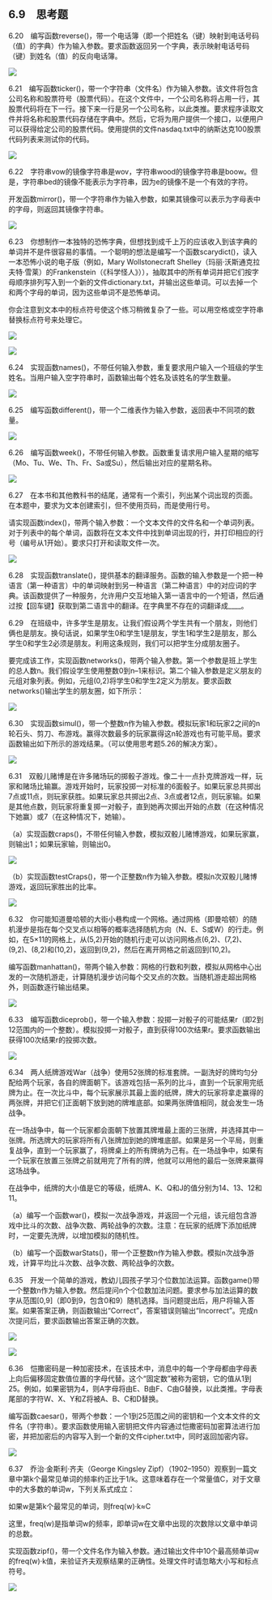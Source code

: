    

## 6.9　思考题

6.20　编写函数reverse()，带一个电话簿（即一个把姓名（键）映射到电话号码（值）的字典）作为输入参数。要求函数返回另一个字典，表示映射电话号码（键）到姓名（值）的反向电话簿。

![](0-Assets/Epubook/程序员编程语言经典合集（计算机科学丛书5册套装），javapython编程语言含经典教材龙书《编译原理》%20(Bruce%20Eckel%20%20Alfred%20V.%20Aho%20%20Monica%20S.%20Lam%20etc.)%20(Z-Library)/images/image08641.jpeg)

6.21　编写函数ticker()，带一个字符串（文件名）作为输入参数。该文件将包含公司名称和股票符号（股票代码）。在这个文件中，一个公司名称将占用一行，其股票代码将在下一行。接下来一行是另一个公司名称，以此类推。要求程序读取文件并将名称和股票代码存储在字典中。然后，它将为用户提供一个接口，以便用户可以获得给定公司的股票代码。使用提供的文件nasdaq.txt中的纳斯达克100股票代码列表来测试你的代码。

![](0-Assets/Epubook/程序员编程语言经典合集（计算机科学丛书5册套装），javapython编程语言含经典教材龙书《编译原理》%20(Bruce%20Eckel%20%20Alfred%20V.%20Aho%20%20Monica%20S.%20Lam%20etc.)%20(Z-Library)/images/image08642.jpeg)

6.22　字符串vow的镜像字符串是wov，字符串wood的镜像字符串是boow。但是，字符串bed的镜像不能表示为字符串，因为e的镜像不是一个有效的字符。

开发函数mirror()，带一个字符串作为输入参数，如果其镜像可以表示为字母表中的字母，则返回其镜像字符串。

![](0-Assets/Epubook/程序员编程语言经典合集（计算机科学丛书5册套装），javapython编程语言含经典教材龙书《编译原理》%20(Bruce%20Eckel%20%20Alfred%20V.%20Aho%20%20Monica%20S.%20Lam%20etc.)%20(Z-Library)/images/image08643.jpeg)

6.23　你想制作一本独特的恐怖字典，但想找到成千上万的应该收入到该字典的单词并不是件很容易的事情。一个聪明的想法是编写一个函数scarydict()，读入一本恐怖小说的电子版（例如，Mary Wollstonecraft Shelley（玛丽·沃斯通克拉夫特·雪莱）的Frankenstein（《科学怪人》）），抽取其中的所有单词并把它们按字母顺序排列写入到一个新的文件dictionary.txt，并输出这些单词。可以去掉一个和两个字母的单词，因为这些单词不是恐怖单词。

你会注意到文本中的标点符号使这个练习稍微复杂了一些。可以用空格或空字符串替换标点符号来处理它。

![](0-Assets/Epubook/程序员编程语言经典合集（计算机科学丛书5册套装），javapython编程语言含经典教材龙书《编译原理》%20(Bruce%20Eckel%20%20Alfred%20V.%20Aho%20%20Monica%20S.%20Lam%20etc.)%20(Z-Library)/images/image08644.jpeg)

![](0-Assets/Epubook/程序员编程语言经典合集（计算机科学丛书5册套装），javapython编程语言含经典教材龙书《编译原理》%20(Bruce%20Eckel%20%20Alfred%20V.%20Aho%20%20Monica%20S.%20Lam%20etc.)%20(Z-Library)/images/image08645.jpeg)

6.24　实现函数names()，不带任何输入参数，重复要求用户输入一个班级的学生姓名。当用户输入空字符串时，函数输出每个姓名及该姓名的学生数量。

![](0-Assets/Epubook/程序员编程语言经典合集（计算机科学丛书5册套装），javapython编程语言含经典教材龙书《编译原理》%20(Bruce%20Eckel%20%20Alfred%20V.%20Aho%20%20Monica%20S.%20Lam%20etc.)%20(Z-Library)/images/image08646.jpeg)

6.25　编写函数different()，带一个二维表作为输入参数，返回表中不同项的数量。

![](0-Assets/Epubook/程序员编程语言经典合集（计算机科学丛书5册套装），javapython编程语言含经典教材龙书《编译原理》%20(Bruce%20Eckel%20%20Alfred%20V.%20Aho%20%20Monica%20S.%20Lam%20etc.)%20(Z-Library)/images/image08647.jpeg)

6.26　编写函数week()，不带任何输入参数。函数重复请求用户输入星期的缩写（Mo、Tu、We、Th、Fr、Sa或Su），然后输出对应的星期名称。

![](0-Assets/Epubook/程序员编程语言经典合集（计算机科学丛书5册套装），javapython编程语言含经典教材龙书《编译原理》%20(Bruce%20Eckel%20%20Alfred%20V.%20Aho%20%20Monica%20S.%20Lam%20etc.)%20(Z-Library)/images/image08648.jpeg)

6.27　在本书和其他教科书的结尾，通常有一个索引，列出某个词出现的页面。在本题中，要求为文本创建索引，但不使用页码，而是使用行号。

请实现函数index()，带两个输入参数：一个文本文件的文件名和一个单词列表。对于列表中的每个单词，函数将在文本文件中找到单词出现的行，并打印相应的行号（编号从1开始）。要求只打开和读取文件一次。

![](0-Assets/Epubook/程序员编程语言经典合集（计算机科学丛书5册套装），javapython编程语言含经典教材龙书《编译原理》%20(Bruce%20Eckel%20%20Alfred%20V.%20Aho%20%20Monica%20S.%20Lam%20etc.)%20(Z-Library)/images/image08649.jpeg)

6.28　实现函数translate()，提供基本的翻译服务。函数的输入参数是一个把一种语言（第一种语言）中的单词映射到另一种语言（第二种语言）中的对应词的字典。该函数提供了一种服务，允许用户交互地输入第一语言中的一个短语，然后通过按【回车键】获取到第二语言中的翻译。在字典里不存在的词翻译成____。

6.29　在班级中，许多学生是朋友。让我们假设两个学生共有一个朋友，则他们俩也是朋友。换句话说，如果学生0和学生1是朋友，学生1和学生2是朋友，那么学生0和学生2必须是朋友。利用这条规则，我们可以把学生分成朋友圈子。

要完成该工作，实现函数networks()，带两个输入参数。第一个参数是班上学生的总人数n。我们假设学生使用整数0到n–1来标识。第二个输入参数是定义朋友的元组对象列表。例如，元组(0,2)将学生0和学生2定义为朋友。要求函数networks()输出学生的朋友圈，如下所示：

![](0-Assets/Epubook/程序员编程语言经典合集（计算机科学丛书5册套装），javapython编程语言含经典教材龙书《编译原理》%20(Bruce%20Eckel%20%20Alfred%20V.%20Aho%20%20Monica%20S.%20Lam%20etc.)%20(Z-Library)/images/image08650.jpeg)

6.30　实现函数simul()，带一个整数n作为输入参数。模拟玩家1和玩家2之间的n轮石头、剪刀、布游戏。赢得次数最多的玩家赢得这n轮游戏也有可能平局。要求函数输出如下所示的游戏结果。（可以使用思考题5.26的解决方案）。

![](0-Assets/Epubook/程序员编程语言经典合集（计算机科学丛书5册套装），javapython编程语言含经典教材龙书《编译原理》%20(Bruce%20Eckel%20%20Alfred%20V.%20Aho%20%20Monica%20S.%20Lam%20etc.)%20(Z-Library)/images/image08651.jpeg)

6.31　双骰儿赌博是在许多赌场玩的掷骰子游戏。像二十一点扑克牌游戏一样，玩家和赌场比输赢。游戏开始时，玩家投掷一对标准的6面骰子。如果玩家总共掷出7点或11点，则玩家获胜。如果玩家总共掷出2点、3点或者12点，则玩家输。如果是其他点数，则玩家将重复掷一对骰子，直到她再次掷出开始的点数（在这种情况下她赢）或7（在这种情况下，她输）。

（a）实现函数craps()，不带任何输入参数，模拟双骰儿赌博游戏，如果玩家赢，则输出1；如果玩家输，则输出0。

![](0-Assets/Epubook/程序员编程语言经典合集（计算机科学丛书5册套装），javapython编程语言含经典教材龙书《编译原理》%20(Bruce%20Eckel%20%20Alfred%20V.%20Aho%20%20Monica%20S.%20Lam%20etc.)%20(Z-Library)/images/image08652.jpeg)

（b）实现函数testCraps()，带一个正整数n作为输入参数。模拟n次双骰儿赌博游戏，返回玩家胜出的比率。

![](0-Assets/Epubook/程序员编程语言经典合集（计算机科学丛书5册套装），javapython编程语言含经典教材龙书《编译原理》%20(Bruce%20Eckel%20%20Alfred%20V.%20Aho%20%20Monica%20S.%20Lam%20etc.)%20(Z-Library)/images/image08653.jpeg)

6.32　你可能知道曼哈顿的大街小巷构成一个网格。通过网格（即曼哈顿）的随机漫步是指在每个交叉点以相等的概率选择随机方向（N、E、S或W）的行走。例如，在5×11的网格上，从(5,2)开始的随机行走可以访问网格点(6,2)、(7,2)、(9,2)、(8,2)和(10,2)，返回到(9,2)，然后在离开网格之前返回到(10,2)。

编写函数manhattan()，带两个输入参数：网格的行数和列数，模拟从网格中心出发的一次随机游走，计算随机漫步访问每个交叉点的次数。当随机游走超出网格外，则函数逐行输出结果。

![](0-Assets/Epubook/程序员编程语言经典合集（计算机科学丛书5册套装），javapython编程语言含经典教材龙书《编译原理》%20(Bruce%20Eckel%20%20Alfred%20V.%20Aho%20%20Monica%20S.%20Lam%20etc.)%20(Z-Library)/images/image08654.jpeg)

6.33　编写函数diceprob()，带一个输入参数：投掷一对骰子的可能结果r（即2到12范围内的一个整数）。模拟投掷一对骰子，直到获得100次结果r。要求函数输出获得100次结果r的投掷次数。

![](0-Assets/Epubook/程序员编程语言经典合集（计算机科学丛书5册套装），javapython编程语言含经典教材龙书《编译原理》%20(Bruce%20Eckel%20%20Alfred%20V.%20Aho%20%20Monica%20S.%20Lam%20etc.)%20(Z-Library)/images/image08655.jpeg)

6.34　两人纸牌游戏War（战争）使用52张牌的标准套牌。一副洗好的牌均匀分配给两个玩家，各自的牌面朝下。该游戏包括一系列的比斗，直到一个玩家用完纸牌为止。在一次比斗中，每个玩家展示其最上面的纸牌，牌大的玩家将拿走赢得的两张牌，并把它们正面朝下放到她的牌堆底部。如果两张牌值相同，就会发生一场战争。

在一场战争中，每一个玩家都会面朝下放置其牌堆最上面的三张牌，并选择其中一张牌。所选牌大的玩家将所有八张牌加到她的牌堆底部。如果是另一个平局，则重复战争，直到一个玩家赢了，将牌桌上的所有牌纳为己有。在一场战争中，如果有一个玩家在放置三张牌之前就用完了所有的牌，他就可以用他的最后一张牌来赢得这场战争。

在战争中，纸牌的大小值是它的等级，纸牌A、K、Q和J的值分别为14、13、12和11。

（a）编写一个函数war()，模拟一次战争游戏，并返回一个元组，该元组包含游戏中比斗的次数、战争次数、两轮战争的次数。注意：在玩家的纸牌下添加纸牌时，一定要先洗牌，以增加模拟的随机性。

（b）编写一个函数warStats()，带一个正整数n作为输入参数。模拟n次战争游戏，计算平均比斗次数、战争次数、两轮战争的次数。

6.35　开发一个简单的游戏，教幼儿园孩子学习个位数加法运算。函数game()带一个整数n作为输入参数。然后提问n个个位数加法问题。要求参与加法运算的数字从范围[0,9]（即0到9，包含0和9）随机选择。当问题提出后，用户将输入答案。如果答案正确，则函数输出“Correct”，答案错误则输出“Incorrect”。完成n次提问后，要求函数输出答案正确的次数。

![](0-Assets/Epubook/程序员编程语言经典合集（计算机科学丛书5册套装），javapython编程语言含经典教材龙书《编译原理》%20(Bruce%20Eckel%20%20Alfred%20V.%20Aho%20%20Monica%20S.%20Lam%20etc.)%20(Z-Library)/images/image08656.jpeg)

![](0-Assets/Epubook/程序员编程语言经典合集（计算机科学丛书5册套装），javapython编程语言含经典教材龙书《编译原理》%20(Bruce%20Eckel%20%20Alfred%20V.%20Aho%20%20Monica%20S.%20Lam%20etc.)%20(Z-Library)/images/image08657.jpeg)

6.36　恺撒密码是一种加密技术，在该技术中，消息中的每一个字母都由字母表上向后偏移固定数值位置的字母代替。这个“固定数”被称为密钥，它的值从1到25。例如，如果密钥为4，则A字母将由E、B由F、C由G替换，以此类推。字母表尾部的字符W、X、Y和Z将被A、B、C和D替换。

编写函数caesar()，带两个参数：一个1到25范围之间的密钥和一个文本文件的文件名（字符串）。要求函数使用输入密钥把文件内容通过恺撒密码加密算法进行加密，并把加密后的内容写入到一个新的文件cipher.txt中，同时返回加密内容。

![](0-Assets/Epubook/程序员编程语言经典合集（计算机科学丛书5册套装），javapython编程语言含经典教材龙书《编译原理》%20(Bruce%20Eckel%20%20Alfred%20V.%20Aho%20%20Monica%20S.%20Lam%20etc.)%20(Z-Library)/images/image08658.jpeg)

6.37　乔治·金斯利·齐夫（George Kingsley Zipf）（1902–1950）观察到一篇文章中第k个最常见单词的频率约正比于1/k。这意味着存在一个常量值C，对于文章中的大多数的单词w，下列关系式成立：

如果w是第k个最常见的单词，则freq(w)·k≈C

这里，freq(w)是指单词w的频率，即单词w在文章中出现的次数除以文章中单词的总数。

实现函数zipf()，带一个文件名作为输入参数。通过输出文件中10个最高频单词w的freq(w)·k值，来验证齐夫观察结果的正确性。处理文件时请忽略大小写和标点符号。

![](0-Assets/Epubook/程序员编程语言经典合集（计算机科学丛书5册套装），javapython编程语言含经典教材龙书《编译原理》%20(Bruce%20Eckel%20%20Alfred%20V.%20Aho%20%20Monica%20S.%20Lam%20etc.)%20(Z-Library)/images/image08659.jpeg)